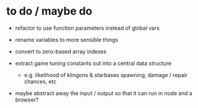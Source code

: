 # to do / maybe do

* refactor to use function parameters instead of global vars

* rename variables to more sensible things

* convert to zero-based array indexes

* extract game tuning constants out into a central data structure
  * e.g. likelihood of klingons & starbases spawning, damage /
    repair chances, etc

* maybe abstract away the input / output so that it can run in node and
  a browser?